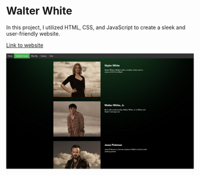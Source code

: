 # Walter White 

In this project, I utilized HTML, CSS, and JavaScript to create a sleek and user-friendly website.

[Link to website](https://leonvitanos.github.io/Walter-White)

![alt text](https://github.com/LeonVitanos/Walter-White/blob/master/images/website_screenshot.png?raw=true)
